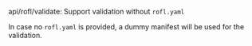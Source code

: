 api/rofl/validate: Support validation without `rofl.yaml`

In case no `rofl.yaml` is provided, a dummy manifest will be used for
the validation.
